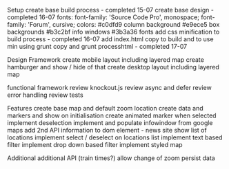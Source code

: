 Setup
    create base build process - completed 15-07
    create base design - completed 16-07
        fonts:
            <link href="https://fonts.googleapis.com/css?family=Forum|Source+Code+Pro" rel="stylesheet">
            font-family: 'Source Code Pro', monospace;
            font-family: 'Forum', cursive;
        colors:
            #c0dfd9 column background
            #e9ece5 box backgrounds
            #b3c2bf info windows
            #3b3a36 fonts
    add css minification to build process - completed 16-07
    add index.html copy to build and to use min using grunt copy and grunt processhtml - completed 17-07

Design Framework
    create mobile layout including layered map
    create hamburger and show / hide of that
    create desktop layout including layered map

functional framework
    review knockout.js
    review async and defer
    review error handling
    review tests

Features
    create base map and default zoom location
    create data and markers and show on initialisation
    create animated marker when selected
    implement deselection
    implement and populate infowindow from google maps
    add 2nd API information to dom element - news site
    show list of locations
    implement select / deselect on locations list
    implement text based filter
    implement drop down based filter
    implement styled map

Additional
    additional API (train times?)
    allow change of zoom
    persist data